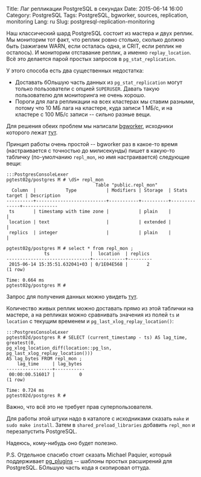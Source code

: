 Title: Лаг репликации PostgreSQL в секундах
Date: 2015-06-14 16:00
Category: PostgreSQL
Tags: PostgreSQL, bgworker, sources, replication, monitoring
Lang: ru
Slug: postgresql-replication-monitoring

Наш классический шард PostgreSQL состоит из мастера и двух реплик. Мы мониторим
тот факт, что реплик ровно столько, сколько должно быть (зажигаем WARN, если
осталась одна, и CRIT, если реплик не осталось). И мониторим отставание реплик,
а именно `replay_location`. Всё это делается парой простых запросов в
`pg_stat_replication`.

У этого способа есть два существенных недостатка:

  * Доставать бОльшую часть данных из `pg_stat_replication` могут только
пользователи с опцией `SUPERUSER`. Давать такую пользователю для мониторинга не
очень хорошо.
  * Пороги для лага репликации на всех кластерах мы ставим разными, потому что
10&nbsp;МБ лага на кластере, куда записи 1&nbsp;МБ/с, и на кластере с 100&nbsp;МБ/с записи --
сильно разные вещи.

Для решения обеих проблем мы написали
[bgworker](http://www.postgresql.org/docs/current/static/bgworker.html),
исходники которого лежат [тут](https://github.com/man-brain/repl_mon).

Принцип работы очень простой -- bgworker раз в какое-то время (настраивается с
точностью до милисекунды) пишет в какую-то табличку (по-умолчанию `repl_mon`, но
имя настраивается) следующие вещи:

    :::PostgresConsoleLexer
    pgtest02g/postgres M # \dS+ repl_mon
                                     Table "public.repl_mon"
      Column  |           Type           | Modifiers | Storage  | Stats target | Description
    ----------+--------------------------+-----------+----------+--------------+-------------
     ts       | timestamp with time zone |           | plain    |              |
     location | text                     |           | extended |              |
     replics  | integer                  |           | plain    |              |

    pgtest02g/postgres M # select * from repl_mon ;
                  ts               |  location  | replics
    -------------------------------+------------+---------
     2015-06-14 15:35:51.632041+03 | 0/1E04E568 |       2
    (1 row)

    Time: 0.664 ms
    pgtest02g/postgres M #

Запрос для получения данных можно увидеть
[тут](https://github.com/man-brain/repl_mon/blob/8e14fb52/repl_mon.c#L127-L131).

Количество живых реплик можно доставать прямо из этой таблички на мастере, а
на репликах можно сравнивать значения из полей `ts` и `location` с текущим
временем и `pg_last_xlog_replay_location()`:

    :::PostgresConsoleLexer
    pgtest02d/postgres R # SELECT (current_timestamp - ts) AS lag_time, greatest(0,
    pg_xlog_location_diff(location::pg_lsn, pg_last_xlog_replay_location()))
    AS lag_bytes FROM repl_mon ;
        lag_time     | lag_bytes
    -----------------+-----------
     00:00:00.516017 |         0
    (1 row)

    Time: 0.724 ms
    pgtest02d/postgres R #

Важно, что всё это не требует прав суперпользователя.

Для работы этой штуки надо в каталоге с исходниками сказать `make` и `sudo make
install`. Затем в `shared_preload_libraries` добавить `repl_mon` и перезапустить
PostgreSQL.

Надеюсь, кому-нибудь оно будет полезно.

P.S. Отдельное спасибо стоит сказать Michael Paquier, который поддерживает
[pg_plugins](https://github.com/michaelpq/pg_plugins) -- шаблоны простых
расширений для PostgreSQL. БОльшую часть кода я скопировал оттуда.
